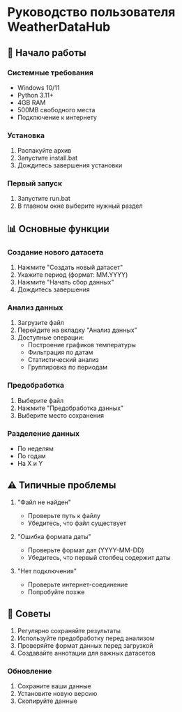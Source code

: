# Руководство пользователя WeatherDataHub

## 🚀 Начало работы

### Системные требования
- Windows 10/11
- Python 3.11+
- 4GB RAM
- 500MB свободного места
- Подключение к интернету

### Установка
1. Распакуйте архив
2. Запустите install.bat
3. Дождитесь завершения установки

### Первый запуск
1. Запустите run.bat
2. В главном окне выберите нужный раздел

## 📊 Основные функции

### Создание нового датасета
1. Нажмите "Создать новый датасет"
2. Укажите период (формат: MM.YYYY)
3. Нажмите "Начать сбор данных"
4. Дождитесь завершения

### Анализ данных
1. Загрузите файл
2. Перейдите на вкладку "Анализ данных"
3. Доступные операции:
   - Построение графиков температуры
   - Фильтрация по датам
   - Статистический анализ
   - Группировка по периодам

### Предобработка
1. Выберите файл
2. Нажмите "Предобработка данных"
3. Выберите место сохранения

### Разделение данных
- По неделям
- По годам
- На X и Y

## ⚠️ Типичные проблемы

1. "Файл не найден"
   - Проверьте путь к файлу
   - Убедитесь, что файл существует

2. "Ошибка формата даты"
   - Проверьте формат дат (YYYY-MM-DD)
   - Убедитесь, что первый столбец содержит даты

3. "Нет подключения"
   - Проверьте интернет-соединение
   - Попробуйте позже

## 📌 Советы

1. Регулярно сохраняйте результаты
2. Используйте предобработку перед анализом
3. Проверяйте формат данных перед загрузкой
4. Создавайте аннотации для важных датасетов

### Обновление
1. Сохраните ваши данные
2. Установите новую версию
3. Скопируйте данные
